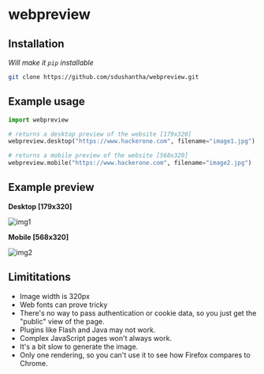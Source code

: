 # webpreview


Installation
----
*Will make it ```pip``` installable*
```bash
git clone https://github.com/sdushantha/webpreview.git
```

Example usage
----
```python
import webpreview

# returns a desktop preview of the website [179x320]
webpreview.desktop("https://www.hackerone.com", filename="image1.jpg")

# returns a mobile preview of the website [568x320]
webpreview.mobile("https://www.hackerone.com", filename="image2.jpg")
```
Example preview
----
**Desktop [179x320]**

![img1](https://user-images.githubusercontent.com/27065646/36830391-bf6aa646-1d23-11e8-994f-266bfd75d4e8.jpg "Desktop")

**Mobile [568x320]**

![img2](https://user-images.githubusercontent.com/27065646/36830450-effb5d8c-1d23-11e8-8887-56ce78178ce9.jpg "mobile")

Limititations
----
- Image width is 320px
- Web fonts can prove tricky
- There's no way to pass authentication or cookie data, so you just get the "public" view of the page.
- Plugins like Flash and Java may not work.
- Complex JavaScript pages won't always work.
- It's a bit slow to generate the image.
- Only one rendering, so you can't use it to see how Firefox compares to Chrome.
